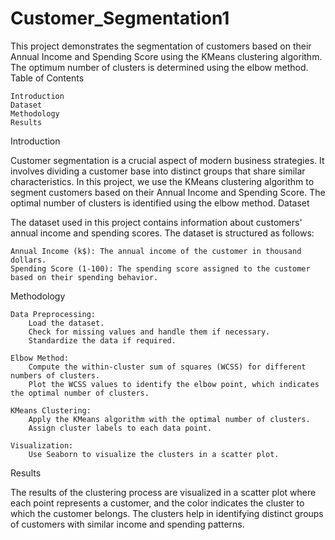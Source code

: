 # Customer_Segmentation1
This project demonstrates the segmentation of customers based on their Annual Income and Spending Score using the KMeans clustering algorithm. The optimum number of clusters is determined using the elbow method.
Table of Contents

    Introduction
    Dataset
    Methodology
    Results
    

Introduction

Customer segmentation is a crucial aspect of modern business strategies. It involves dividing a customer base into distinct groups that share similar characteristics. In this project, we use the KMeans clustering algorithm to segment customers based on their Annual Income and Spending Score. The optimal number of clusters is identified using the elbow method.
Dataset

The dataset used in this project contains information about customers' annual income and spending scores. The dataset is structured as follows:

    Annual Income (k$): The annual income of the customer in thousand dollars.
    Spending Score (1-100): The spending score assigned to the customer based on their spending behavior.

Methodology

    Data Preprocessing:
        Load the dataset.
        Check for missing values and handle them if necessary.
        Standardize the data if required.

    Elbow Method:
        Compute the within-cluster sum of squares (WCSS) for different numbers of clusters.
        Plot the WCSS values to identify the elbow point, which indicates the optimal number of clusters.

    KMeans Clustering:
        Apply the KMeans algorithm with the optimal number of clusters.
        Assign cluster labels to each data point.

    Visualization:
        Use Seaborn to visualize the clusters in a scatter plot.

Results

The results of the clustering process are visualized in a scatter plot where each point represents a customer, and the color indicates the cluster to which the customer belongs. The clusters help in identifying distinct groups of customers with similar income and spending patterns.
